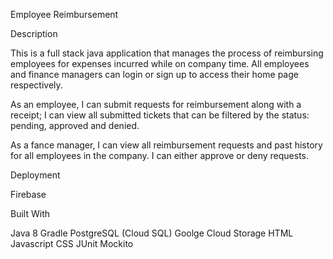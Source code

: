 Employee Reimbursement

Description

This is a full stack java application that manages the process of reimbursing employees for expenses incurred while on company time. All employees and finance managers can login or sign up to access their home page respectively.

As an employee, I can submit requests for reimbursement along with a receipt; I can view all submitted tickets that can be filtered by the status: pending, approved and denied.

As a fance manager, I can view all reimbursement requests and past history for all employees in the company. I can either approve or deny requests.

Deployment

Firebase

Built With

Java 8
Gradle
PostgreSQL (Cloud SQL)
Goolge Cloud Storage
HTML
Javascript
CSS
JUnit
Mockito
